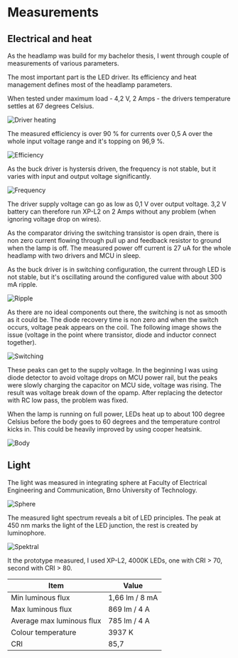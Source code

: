 Measurements
============

Electrical and heat
-------------------
As the headlamp was build for my bachelor thesis, I went through couple of
measurements of various parameters.

The most important part is the LED driver. Its efficiency and heat management
defines most of the headlamp parameters.

When tested under maximum load - 4,2 V, 2 Amps - the drivers temperature
settles at 67 degrees Celsius.

![Driver heating](./images/thermal1.jpg)

The measured efficiency is over 90 % for currents over 0,5 A over the whole
input voltage range and it's topping on 96,9 %.

![Efficiency](./images/efficiency.jpg)

As the buck driver is hystersis driven, the frequency is not stable, but it varies
with input and output voltage significantly.

![Frequency](./images/frequency.jpg)

The driver supply voltage can go as low as 0,1 V over output voltage. 3,2 V battery
can therefore run XP-L2 on 2 Amps without any problem (when ignoring voltage drop
on wires).

As the comparator driving the switching transistor is open drain, there is non
zero current flowing through pull up and feedback resistor to ground when
the lamp is off. The measured power off current is 27 uA for the whole headlamp
with two drivers and MCU in sleep.


As the buck driver is in switching configuration, the current through LED is
not stable, but it's oscillating around the configured value with about
300 mA ripple.

![Ripple](./images/ripple.jpg)

As there are no ideal components out there, the switching is not as smooth as
it could be. The diode recovery time is non zero and when the switch occurs,
voltage peak appears on the coil. The following image shows the issue (voltage
in the point where transistor, diode and inductor connect together).

![Switching](./images/switching.jpg)

These peaks can get to the supply voltage. In the beginning I was using
diode detector to avoid voltage drops on MCU power rail, but the peaks
were slowly charging the capacitor on MCU side, voltage was rising. The result
was voltage break down of the opamp. After replacing the detector with RC
low pass, the problem was fixed.

When the lamp is running on full power, LEDs heat up to about 100 degree Celsius
before the body goes to 60 degrees and the temperature control kicks in.
This could be heavily improved by using cooper heatsink.

![Body](./images/thermal2.jpg)

Light
-----
The light was measured in integrating sphere at Faculty of Electrical Engineering
and Communication, Brno University of Technology.

![Sphere](./images/sphere.jpg)

The measured light spectrum reveals a bit of LED principles. The peak at 450 nm
marks the light of the LED junction, the rest is created by luminophore.

![Spektral](./images/spektral.jpg)

It the prototype measured, I used XP-L2, 4000K LEDs, one with CRI > 70, second
with CRI > 80.


| Item				| Value			|
|-------------------------------|-----------------------|
| Min luminous flux		| 1,66 lm / 8 mA	|
| Max luminous flux		| 869 lm / 4 A		|
| Average max luminous flux	| 785 lm / 4 A		|
| Colour temperature		| 3937 K		|
| CRI				| 85,7			|
